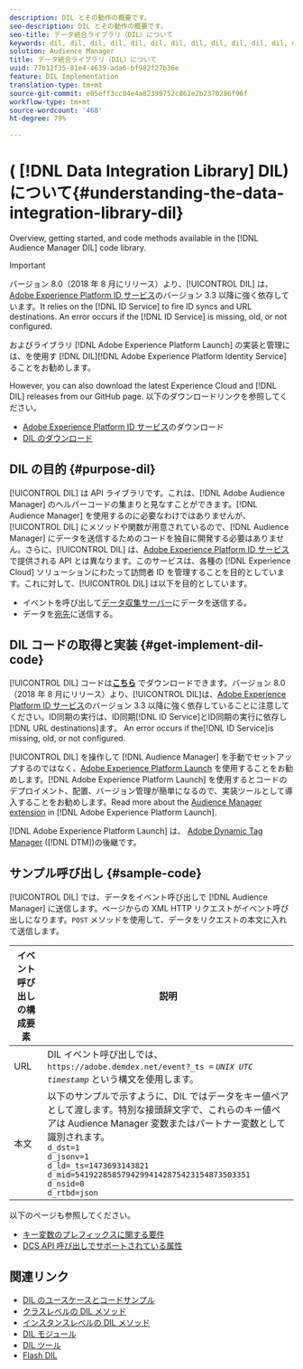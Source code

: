 ```yaml
---
description: DIL とその動作の概要です。
seo-description: DIL とその動作の概要です。
seo-title: データ統合ライブラリ（DIL）について
keywords: dil, dil, dil, dil, dil, dil, dil, dil, dil, dil, dil, dil, dil, dil, dil, dil, dil, dil, dil, dil, dil, dil, dil, dil, dil, dil, dil, dil, dil, dil, dil, dil, dil, dil,
solution: Audience Manager
title: データ統合ライブラリ（DIL）について
uuid: 77b12f35-81e4-4639-ada6-bf982f27b36e
feature: DIL Implementation
translation-type: tm+mt
source-git-commit: e05eff3cc04e4a82399752c862e2b2370286f96f
workflow-type: tm+mt
source-wordcount: '468'
ht-degree: 79%

---
```



# ( [!DNL Data Integration Library] DIL)について{#understanding-the-data-integration-library-dil}

Overview, getting started, and code methods available in the [!DNL Audience Manager DIL] code library.

>[!IMPORTANT]
>
>バージョン 8.0（2018 年 8 月にリリース）より、[!UICONTROL DIL] は、[Adobe Experience Platform ID サービス](https://docs.adobe.com/content/help/ja-JP/id-service/using/home.html)のバージョン 3.3 以降に強く依存しています。It relies on the [!DNL ID Service] to fire ID syncs and URL destinations. An error occurs if the [!DNL ID Service] is missing, old, or not configured.
>
>およびライブラリ [!DNL Adobe Experience Platform Launch] の実装と管理には、を使用す [!DNL DIL][!DNL Adobe Experience Platform Identity Service] ることをお勧めします。

However, you can also download the latest Experience Cloud and [!DNL DIL] releases from our GitHub page. 以下のダウンロードリンクを参照してください。

* [Adobe Experience Platform ID サービス](https://github.com/Adobe-Marketing-Cloud/id-service/releases)のダウンロード
* [DIL のダウンロード](https://github.com/Adobe-Marketing-Cloud/dil/releases)

## DIL の目的 {#purpose-dil}

[!UICONTROL DIL] は API ライブラリです。これは、[!DNL Adobe Audience Manager] のヘルパーコードの集まりと見なすことができます。[!DNL Audience Manager] を使用するのに必要なわけではありませんが、[!UICONTROL DIL] にメソッドや関数が用意されているので、[!DNL Audience Manager] にデータを送信するためのコードを独自に開発する必要はありません。さらに、[!UICONTROL DIL] は、[Adobe Experience Platform ID サービス](https://docs.adobe.com/content/help/ja-JP/id-service/using/home.html)で提供される API とは異なります。このサービスは、各種の [!DNL Experience Cloud] ソリューションにわたって訪問者 ID を管理することを目的としています。これに対して、[!UICONTROL DIL] は以下を目的としています。

* イベントを呼び出して[データ収集サーバー](../reference/system-components/components-data-collection.md)にデータを送信する。
* データを[宛先](../features/destinations/destinations.md)に送信する。

## DIL コードの取得と実装 {#get-implement-dil-code}

[!UICONTROL DIL] コードは&#x200B;**[こちら](https://github.com/Adobe-Marketing-Cloud/dil/releases)** でダウンロードできます。バージョン 8.0（2018 年 8 月にリリース）より、[!UICONTROL DIL]は、[Adobe Experience Platform ID サービス](https://docs.adobe.com/content/help/ja-JP/id-service/using/home.html)のバージョン 3.3 以降に強く依存していることに注意してください。ID同期の実行は、ID同期[!DNL ID Service]とID同期の実行に依存し[!DNL URL destinations]ます。 An error occurs if the[!DNL ID Service]is missing, old, or not configured.

[!UICONTROL DIL] を操作して [!DNL Audience Manager] を手動でセットアップするのではなく、[Adobe Experience Platform Launch](https://docs.adobelaunch.com/) を使用することをお勧めします。[!DNL Adobe Experience Platform Launch] を使用するとコードのデプロイメント、配置、バージョン管理が簡単になるので、実装ツールとして導入することをお勧めします。Read more about the [Audience Manager extension](https://docs.adobelaunch.com/extension-reference/web/adobe-audience-manager-extension) in [!DNL Adobe Experience Platform Launch].

[!DNL Adobe Experience Platform Launch] は、 [Adobe Dynamic Tag Manager](https://docs.adobe.com/content/help/ja-JP/dtm/using/c-overview.html) ([!DNL DTM])の後継です。

## サンプル呼び出し {#sample-code}

[!UICONTROL DIL] では、データをイベント呼び出しで [!DNL Audience Manager] に送信します。ページからの XML HTTP リクエストがイベント呼び出しになります。`POST` メソッドを使用して、データをリクエストの本文に入れて送信します。

| イベント呼び出しの構成要素 | 説明 |
|--- |--- |
| URL | DIL イベント呼び出しでは、`https://adobe.demdex.net/event?_ts =` *`UNIX UTC timestamp`* という構文を使用します。 |
| 本文 | 以下のサンプルで示すように、DIL ではデータをキー値ペアとして渡します。特別な接頭辞文字で、これらのキー値ペアは Audience Manager 変数またはパートナー変数として識別されます。<br>`d_dst=1`<br>`d_jsonv=1`<br>`d_ld=_ts=1473693143821`<br>`d_mid=54192285857942994142875423154873503351`<br>`d_nsid=0`<br>`d_rtbd=json`<br> |

以下のページも参照してください。
* [キー変数のプレフィックスに関する要件](../features/traits/trait-variable-prefixes.md)
* [DCS API 呼び出しでサポートされている属性](../api/dcs-intro/dcs-api-reference/dcs-keys.md)

## 関連リンク

* [DIL のユースケースとコードサンプル](/help/using/dil/dil-use-cases.md)
* [クラスレベルの DIL メソッド](/help/using/dil/dil-class-overview/dil-start.md)
* [インスタンスレベルの DIL メソッド](/help/using/dil/dil-instance-methods.md)
* [DIL モジュール](/help/using/dil/dil-modules.md)
* [DIL ツール](/help/using/dil/dil-tools.md)
* [Flash DIL](/help/using/dil/dil-flash.md)